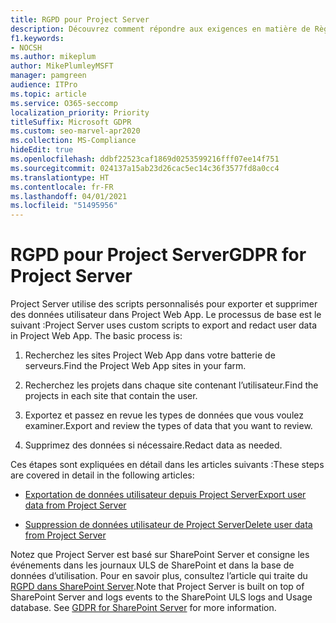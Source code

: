 ```yaml
---
title: RGPD pour Project Server
description: Découvrez comment répondre aux exigences en matière de Règlement général sur la protection des données (RGPD) dans un serveurs Project local.
f1.keywords:
- NOCSH
ms.author: mikeplum
author: MikePlumleyMSFT
manager: pamgreen
audience: ITPro
ms.topic: article
ms.service: O365-seccomp
localization_priority: Priority
titleSuffix: Microsoft GDPR
ms.custom: seo-marvel-apr2020
ms.collection: MS-Compliance
hideEdit: true
ms.openlocfilehash: ddbf22523caf1869d0253599216fff07ee14f751
ms.sourcegitcommit: 024137a15ab23d26cac5ec14c36f3577fd8a0cc4
ms.translationtype: HT
ms.contentlocale: fr-FR
ms.lasthandoff: 04/01/2021
ms.locfileid: "51495956"
---
```

# <a name="gdpr-for-project-server"></a><span data-ttu-id="3552a-103">RGPD pour Project Server</span><span class="sxs-lookup"><span data-stu-id="3552a-103">GDPR for Project Server</span></span>

<span data-ttu-id="3552a-p101">Project Server utilise des scripts personnalisés pour exporter et supprimer des données utilisateur dans Project Web App. Le processus de base est le suivant :</span><span class="sxs-lookup"><span data-stu-id="3552a-p101">Project Server uses custom scripts to export and redact user data in Project Web App. The basic process is:</span></span>

1.  <span data-ttu-id="3552a-106">Recherchez les sites Project Web App dans votre batterie de serveurs.</span><span class="sxs-lookup"><span data-stu-id="3552a-106">Find the Project Web App sites in your farm.</span></span>

2.  <span data-ttu-id="3552a-107">Recherchez les projets dans chaque site contenant l’utilisateur.</span><span class="sxs-lookup"><span data-stu-id="3552a-107">Find the projects in each site that contain the user.</span></span>

3.  <span data-ttu-id="3552a-108">Exportez et passez en revue les types de données que vous voulez examiner.</span><span class="sxs-lookup"><span data-stu-id="3552a-108">Export and review the types of data that you want to review.</span></span>

4.  <span data-ttu-id="3552a-109">Supprimez des données si nécessaire.</span><span class="sxs-lookup"><span data-stu-id="3552a-109">Redact data as needed.</span></span>

<span data-ttu-id="3552a-110">Ces étapes sont expliquées en détail dans les articles suivants :</span><span class="sxs-lookup"><span data-stu-id="3552a-110">These steps are covered in detail in the following articles:</span></span>

- [<span data-ttu-id="3552a-111">Exportation de données utilisateur depuis Project Server</span><span class="sxs-lookup"><span data-stu-id="3552a-111">Export user data from Project Server</span></span>](/Project/export-user-data-from-project-server?toc=/Office365/Enterprise/toc.json)

- [<span data-ttu-id="3552a-112">Suppression de données utilisateur de Project Server</span><span class="sxs-lookup"><span data-stu-id="3552a-112">Delete user data from Project Server</span></span>](/Project/delete-user-data-from-project-server?toc=/Office365/Enterprise/toc.json)


<span data-ttu-id="3552a-p102">Notez que Project Server est basé sur SharePoint Server et consigne les événements dans les journaux ULS de SharePoint et dans la base de données d’utilisation. Pour en savoir plus, consultez l’article qui traite du [RGPD dans SharePoint Server](gdpr-for-sharepoint-server.md).</span><span class="sxs-lookup"><span data-stu-id="3552a-p102">Note that Project Server is built on top of SharePoint Server and logs events to the SharePoint ULS logs and Usage database. See [GDPR for SharePoint Server](gdpr-for-sharepoint-server.md) for more information.</span></span>
